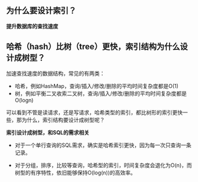 ## 为什么要设计索引？

**提升数据库的查找速度**

## 哈希（hash）比树（tree）更快，索引结构为什么设计成树型？

加速查找速度的数据结构，常见的有两类：
* 哈希，例如HashMap，查询/插入/修改/删除的平均时间复杂度都是O(1)
* 树，例如平衡二叉收索二叉树，查询/插入/修改/删除的平均时间复杂度都是O(logn)

可以看到不管是读请求，还是写请求，哈希类型的索引，都比树形的索引更快一些，那为什么，索引结构要设计成树型呢？

**索引设计成树型，和SQL的需求相关**

* 对于一个单行查询的SQL需求，确实是哈希索引更快，因为每一次只查询一条记录。

* 对于分组，排序，比较等查询，哈希型的索引，时间复杂度会退化为O(n)，而树型的有序特性，依旧能够保持O(log(n))的高效率。
